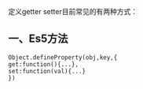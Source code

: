 定义getter setter目前常见的有两种方式：

## 一、Es5方法
```
Object.defineProperty(obj,key,{
get:function(){...},
set:function(val){...}
})
```

<!-- ## 二、Es6方法
``` 
let obj={
get key{...},
set key{...}
}
``` -->
